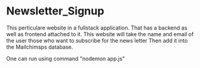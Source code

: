# Newsletter_Signup
    
   This perticulare website in a fullstack application. That has a backend as well as frontend attached to it. This website will take the name and email of the user those who want to subscribe for the news letter Then add it into the Mailchimsps database.
   
   One can run using command "nodemon app.js"
